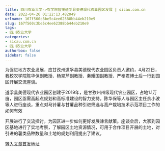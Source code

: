 ```yaml
---
title: 四川农业大学->农学院智援道孚县美德现代农业园区发展 | sicau.com.cn
date: 2022-04-26 01:22:13.482049
urlname: 167f560c3be5c4ee62388bb44eb210e9
slug: 167f560c3be5c4ee62388bb44eb210e9
tags: 
- 四川农业大学
categories:
- sicau.com.cn
- 四川农业大学
authorbox: false
sidebar: false
---
```

为促进地方农业发展，应甘孜州道孚县美德现代农业园区负责人邀约，4月22日，我校农学院陈华保副教授、杨翠芹副教授、秦耀国副教授、严奉君博士后一行到园区开展交流座谈。  

道孚县美德现代农业园区创建于2019年，是甘孜州州级现代农业园区，占地1.1万亩，园区亟需高起点规划和高标准建设的智力支持。陈华保等人与园区主任余小波等人进行座谈，重点对马铃薯与甘薯品种引进筛选与高产栽培技术示范项目工作的如何有效
<!--more-->
开展进行了交流探讨，为园区进一步如何更好发展谏言献策。座谈会后，大家到园区基地进行了实地考察，了解园区土地资源情况，可用于合作项目开展的土地，对引进的薯类品种数量和土地的规划利用提出了建议。



[转入文章首发地址](https://news.sicau.edu.cn/info/1078/67500.htm)